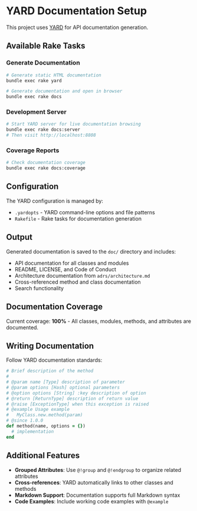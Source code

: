 # YARD Documentation Setup

This project uses [YARD](https://yardoc.org/) for API documentation generation.

## Available Rake Tasks

### Generate Documentation
```bash
# Generate static HTML documentation
bundle exec rake yard

# Generate documentation and open in browser
bundle exec rake docs
```

### Development Server
```bash
# Start YARD server for live documentation browsing
bundle exec rake docs:server
# Then visit http://localhost:8808
```

### Coverage Reports
```bash
# Check documentation coverage
bundle exec rake docs:coverage
```

## Configuration

The YARD configuration is managed by:

- `.yardopts` - YARD command-line options and file patterns
- `Rakefile` - Rake tasks for documentation generation

## Output

Generated documentation is saved to the `doc/` directory and includes:

- API documentation for all classes and modules
- README, LICENSE, and Code of Conduct
- Architecture documentation from `adrs/architecture.md`
- Cross-referenced method and class documentation
- Search functionality

## Documentation Coverage

Current coverage: **100%** - All classes, modules, methods, and attributes are documented.

## Writing Documentation

Follow YARD documentation standards:

```ruby
# Brief description of the method
#
# @param name [Type] description of parameter
# @param options [Hash] optional parameters
# @option options [String] :key description of option
# @return [ReturnType] description of return value
# @raise [ExceptionType] when this exception is raised
# @example Usage example
#   MyClass.new.method(param)
# @since 1.0.0
def method(name, options = {})
  # implementation
end
```

## Additional Features

- **Grouped Attributes**: Use `@!group` and `@!endgroup` to organize related attributes
- **Cross-references**: YARD automatically links to other classes and methods
- **Markdown Support**: Documentation supports full Markdown syntax
- **Code Examples**: Include working code examples with `@example`